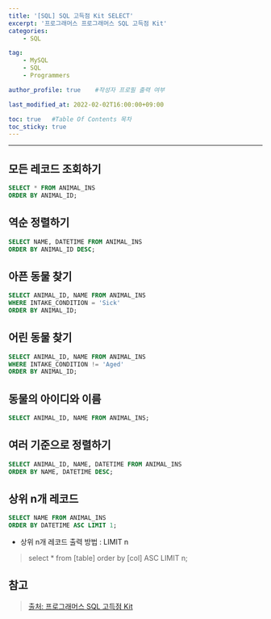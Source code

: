 ```yaml
---
title: '[SQL] SQL 고득점 Kit SELECT'
excerpt: '프로그래머스 프로그래머스 SQL 고득점 Kit'
categories:
    - SQL

tag:
    - MySQL
    - SQL
    - Programmers

author_profile: true    #작성자 프로필 출력 여부

last_modified_at: 2022-02-02T16:00:00+09:00

toc: true   #Table Of Contents 목차 
toc_sticky: true
---
```


---

## 모든 레코드 조회하기

```SQL
SELECT * FROM ANIMAL_INS 
ORDER BY ANIMAL_ID;
```

## 역순 정렬하기

```SQL
SELECT NAME, DATETIME FROM ANIMAL_INS 
ORDER BY ANIMAL_ID DESC;
```

## 아픈 동물 찾기

```SQL
SELECT ANIMAL_ID, NAME FROM ANIMAL_INS
WHERE INTAKE_CONDITION = 'Sick'
ORDER BY ANIMAL_ID;
```

## 어린 동물 찾기 

```SQL
SELECT ANIMAL_ID, NAME FROM ANIMAL_INS
WHERE INTAKE_CONDITION != 'Aged'
ORDER BY ANIMAL_ID;
```

## 동물의 아이디와 이름

```SQL
SELECT ANIMAL_ID, NAME FROM ANIMAL_INS;
```

## 여러 기준으로 정렬하기 

```SQL
SELECT ANIMAL_ID, NAME, DATETIME FROM ANIMAL_INS
ORDER BY NAME, DATETIME DESC;
```

## 상위 n개 레코드
```SQL
SELECT NAME FROM ANIMAL_INS 
ORDER BY DATETIME ASC LIMIT 1;
```
- 상위 n개 레코드 출력 방법 : LIMIT n
> select * from [table] 
> order by [col] ASC LIMIT n;

## 참고

> [출처: 프로그래머스 SQL 고득점 Kit](https://programmers.co.kr/learn/challenges?tab=sql_practice_kit)

##
```SQL
```